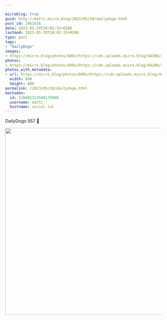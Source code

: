 ```yaml
---

microblog: true
guid: http://matti.micro.blog/2023/05/20/dailydogo.html
post_id: 2961636
date: 2023-05-20T20:02:32+0200
lastmod: 2023-05-20T20:02:32+0200
type: post
tags:
- "DailyDogo"
images:
- https://micro.blog/photos/600x/https://cdn.uploads.micro.blog/44388/2023/3e82d7f7fb.jpg
photos:
- https://micro.blog/photos/600x/https://cdn.uploads.micro.blog/44388/2023/3e82d7f7fb.jpg
photos_with_metadata:
- url: https://micro.blog/photos/600x/https://cdn.uploads.micro.blog/44388/2023/3e82d7f7fb.jpg
  width: 600
  height: 600
permalink: /2023/05/20/dailydogo.html
mastodon:
  id: 110402323548170808
  username: matti
  hostname: social.lol
---
```

DailyDogo 557 🐶

<img src="/media/uploads/2023/3e82d7f7fb.jpg" width="600" height="600" alt="" />

